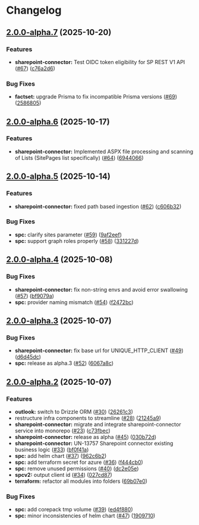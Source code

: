 # Changelog

## [2.0.0-alpha.7](https://github.com/Unique-AG/connectors/compare/sharepoint-connector@v2.0.0-alpha.6...sharepoint-connector@v2.0.0-alpha.7) (2025-10-20)


### Features

* **sharepoint-connector:** Test OIDC token eligibility for SP REST V1 API ([#67](https://github.com/Unique-AG/connectors/issues/67)) ([c76a2d6](https://github.com/Unique-AG/connectors/commit/c76a2d655add7d863ae6414fdb1bac1aa92549b6))


### Bug Fixes

* **factset:** upgrade Prisma to fix incompatible Prisma versions ([#69](https://github.com/Unique-AG/connectors/issues/69)) ([2586805](https://github.com/Unique-AG/connectors/commit/2586805e33fcbf810a1b7d8e588288b2fbc4d76f))

## [2.0.0-alpha.6](https://github.com/Unique-AG/connectors/compare/sharepoint-connector@v2.0.0-alpha.5...sharepoint-connector@v2.0.0-alpha.6) (2025-10-17)


### Features

* **sharepoint-connector:** Implemented ASPX file processing and scanning of Lists (SitePages list specifically) ([#64](https://github.com/Unique-AG/connectors/issues/64)) ([6944066](https://github.com/Unique-AG/connectors/commit/6944066ce08126a0e2da910f0f63d9f21fa24b53))

## [2.0.0-alpha.5](https://github.com/Unique-AG/connectors/compare/sharepoint-connector@v2.0.0-alpha.4...sharepoint-connector@v2.0.0-alpha.5) (2025-10-14)


### Features

* **sharepoint-connector:** fixed path based ingestion ([#62](https://github.com/Unique-AG/connectors/issues/62)) ([c606b32](https://github.com/Unique-AG/connectors/commit/c606b32791dea0aa88968007961f8e03c0adaeb0))


### Bug Fixes

* **spc:** clarify sites parameter ([#59](https://github.com/Unique-AG/connectors/issues/59)) ([9af2eef](https://github.com/Unique-AG/connectors/commit/9af2eefa124d8b0e14288d438893c796516d8825))
* **spc:** support graph roles properly ([#58](https://github.com/Unique-AG/connectors/issues/58)) ([331227d](https://github.com/Unique-AG/connectors/commit/331227d12a55be2bd89269ca0efac8ba60b52937))

## [2.0.0-alpha.4](https://github.com/Unique-AG/connectors/compare/sharepoint-connector@v2.0.0-alpha.3...sharepoint-connector@v2.0.0-alpha.4) (2025-10-08)


### Bug Fixes

* **sharepoint-connector:** fix non-string envs and avoid error swallowing ([#57](https://github.com/Unique-AG/connectors/issues/57)) ([bf9079a](https://github.com/Unique-AG/connectors/commit/bf9079a1aa4bc73f7040b3f3650931b8f9ed5935))
* **spc:** provider naming mismatch ([#54](https://github.com/Unique-AG/connectors/issues/54)) ([f2472bc](https://github.com/Unique-AG/connectors/commit/f2472bcc107fc9b2573005fc6629c80fecac2333))

## [2.0.0-alpha.3](https://github.com/Unique-AG/connectors/compare/sharepoint-connector@v2.0.0-alpha.2...sharepoint-connector@v2.0.0-alpha.3) (2025-10-07)


### Bug Fixes

* **sharepoint-connector:** fix base url for UNIQUE_HTTP_CLIENT ([#49](https://github.com/Unique-AG/connectors/issues/49)) ([d6d45dc](https://github.com/Unique-AG/connectors/commit/d6d45dce6ec1b2d2e5ec3ba0999eab0c6e2942a0))
* **spc:** release as alpha.3 ([#52](https://github.com/Unique-AG/connectors/issues/52)) ([6067a8c](https://github.com/Unique-AG/connectors/commit/6067a8c3289478ce06a3a8975109be51ef082961))

## [2.0.0-alpha.2](https://github.com/Unique-AG/connectors/compare/sharepoint-connector@v2.0.0-alpha.1...sharepoint-connector@v2.0.0-alpha.2) (2025-10-07)


### Features

* **outlook:** switch to Drizzle ORM ([#30](https://github.com/Unique-AG/connectors/issues/30)) ([26261c3](https://github.com/Unique-AG/connectors/commit/26261c3d28ec98296a46438e39953b43b3b817eb))
* restructure infra components to streamline ([#28](https://github.com/Unique-AG/connectors/issues/28)) ([21245a9](https://github.com/Unique-AG/connectors/commit/21245a9c933816be9e29df183444fc2f3b6c5d3e))
* **sharepoint-connector:** migrate and integrate sharepoint-connector service into monorepo ([#23](https://github.com/Unique-AG/connectors/issues/23)) ([c73fbec](https://github.com/Unique-AG/connectors/commit/c73fbec2136acf5136f52dae37c7a346c89b6989))
* **sharepoint-connector:** release as alpha ([#45](https://github.com/Unique-AG/connectors/issues/45)) ([030b72d](https://github.com/Unique-AG/connectors/commit/030b72d04119b3f8b1eab8c886c7828fa7448ca7))
* **sharepoint-connector:** UN-13757 Sharepoint  connector existing business logic ([#33](https://github.com/Unique-AG/connectors/issues/33)) ([bf0f41a](https://github.com/Unique-AG/connectors/commit/bf0f41a76fa2042a5d5fa0a73bf9b7dd6d4d1afc))
* **spc:** add helm chart ([#37](https://github.com/Unique-AG/connectors/issues/37)) ([962c6b2](https://github.com/Unique-AG/connectors/commit/962c6b2fdf1f632983e18d0aa244b46a78fa4f05))
* **spc:** add terraform secret for azure ([#36](https://github.com/Unique-AG/connectors/issues/36)) ([f444cb0](https://github.com/Unique-AG/connectors/commit/f444cb0863f54c873b0247ad1b401c7395ec2b7d))
* **spc:** remove unused permissions ([#40](https://github.com/Unique-AG/connectors/issues/40)) ([dc2e05e](https://github.com/Unique-AG/connectors/commit/dc2e05e02f562809ac16dae5e170c859f6eb0c98))
* **spcv2:** output client id ([#34](https://github.com/Unique-AG/connectors/issues/34)) ([027cd87](https://github.com/Unique-AG/connectors/commit/027cd87108cfe344c257600213dd27b3192be521))
* **terraform:** refactor all modules into folders ([69b07e0](https://github.com/Unique-AG/connectors/commit/69b07e05f6277fcd08d98df1691cd7833b9c2e4d))


### Bug Fixes

* **spc:** add corepack tmp volume ([#39](https://github.com/Unique-AG/connectors/issues/39)) ([ed4f880](https://github.com/Unique-AG/connectors/commit/ed4f880881065c8f34f3196a3754d72c6a91374a))
* **spc:** minor inconsistencies of helm chart ([#47](https://github.com/Unique-AG/connectors/issues/47)) ([1909710](https://github.com/Unique-AG/connectors/commit/1909710b49b215db4f4bc244ac0422e8c9cf7187))
